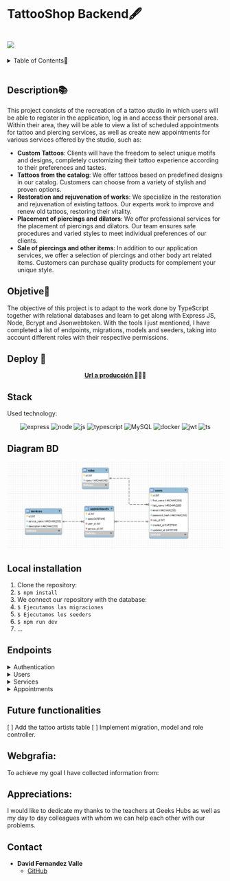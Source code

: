 # TattooShop Backend🖋️
<br>
<a>
<img src="https://user-images.githubusercontent.com/74038190/221352987-68da234d-4d62-4e9d-9d7f-098dc657c2dc.gif" width="550">
</a>
<br><br>

<details>
  <summary>Table of Contents📝</summary>
  <ol>
    <li><a href="#description">Description</a></li>
    <li><a href="#objetive">Objetive</a></li>
    <li><a href="#deploy-🚀">Deploy</a></li>
    <li><a href="#stack">Stack</a></li>
    <li><a href="#diagram-bd">Diagram</a></li>
    <li><a href="#local-installation">Local installation</a></li>
    <li><a href="#endpoints">Endpoints</a></li>
    <li><a href="#future-functionalities">Future functionalities</a></li>
    <li><a href="#webgrafia">Webgrafia</a></li>
    <li><a href="#appreciations">Appreciations</a></li>
    <li><a href="#contact">Contact</a></li>
  </ol>
</details>
<br>

## Description📚
This project consists of the recreation of a tattoo studio in which users will be able to register in the application, log in and access their personal area. Within their area, they will be able to view a list of scheduled appointments for tattoo and piercing services, as well as create new appointments for various services offered by the studio, such as:

- **Custom Tattoos**:
Clients will have the freedom to select unique motifs and designs, completely customizing their tattoo experience according to their preferences and tastes.
- **Tattoos from the catalog**:
We offer tattoos based on predefined designs in our catalog. Customers can choose from a variety of stylish and proven options.
- **Restoration and rejuvenation of works**:
We specialize in the restoration and rejuvenation of existing tattoos. Our experts work to improve and renew old tattoos, restoring their vitality.
- **Placement of piercings and dilators**: 
We offer professional services for the placement of piercings and dilators. Our team ensures safe procedures and varied styles to meet individual preferences of our clients.
- **Sale of piercings and other items**:
In addition to our application services, we offer a selection of piercings and other body art related items. Customers can purchase quality products for complement your unique style.

## Objetive🎯
The objective of this project is to adapt to the work done by TypeScript together with relational databases and learn to get along with Express JS, Node, Bcrypt and Jsonwebtoken. 
With the tools I just mentioned, I have completed a list of endpoints, migrations, models and seeders, taking into account different roles with their respective permissions.

## Deploy 🚀
<div align="center">
    <a href="https://tattooshop-backend.zeabur.app"><strong>Url a producción </strong></a>🚀🚀🚀
</div>

## Stack
Used technology:
<div align="center">
<a>
    <img src= "https://img.shields.io/badge/express.js-%23404d59.svg?style=for-the-badge&logo=express&logoColor=%2361DAFB" alt="express" />
</a>
<a>
    <img src= "https://img.shields.io/badge/node.js-026E00?style=for-the-badge&logo=node.js&logoColor=white" alt="node" />
</a>
<a>
    <img src= "https://img.shields.io/badge/javascipt-EFD81D?style=for-the-badge&logo=javascript&logoColor=black" alt="js" />
</a>
<a>
    <img alt="typescript" src="https://img.shields.io/badge/TypeScript-007ACC?style=for-the-badge&logo=typescript&logoColor=white" alt="ts" />
</a>
<a>
    <img src="https://img.shields.io/badge/MySQL-4479A1?style=for-the-badge&logo=mysql&logoColor=white" alt="MySQL" />
</a>
<a>
<img src="https://img.shields.io/badge/Docker-2496ED?style=for-the-badge&logo=docker&logoColor=white" alt="docker" />
</a>
<a>
    <img src="https://img.shields.io/badge/JWT-000000?style=for-the-badge&logo=jsonwebtokens&logoColor=white" alt="jwt" />
</a>
<a>
    <img src="https://img.shields.io/badge/bcrypt-3178C6?style=for-the-badge&" alt="ts" />
</a>
</div>




## Diagram BD
<img width="1423" src="./img/diagrama.JPG">

## Local installation
1. Clone the repository:
2. ` $ npm install `
3. We connect our repository with the database: 
4. ``` $ Ejecutamos las migraciones ``` 
5. ``` $ Ejecutamos los seeders ``` 
6. ``` $ npm run dev ``` 
7. ...

## Endpoints
<details>
<summary>Authentication</summary>

- Register user

          POST http://localhost:4000/api/register

    body:

    ```js
        {
            "email": "david@david.com",
            "password": "123456789"
        }
    ```

- Login user	

          POST http://localhost:4000/api/login

    body:

    ```js
        {
            "email": "david@david.com",
            "password": "123456789"
        }
    ```
</details>
<details>
<summary>Users</summary>

- View all users

          GET http://localhost:4000/api/users

    auth:

    ```js
        your token
    ```

- View user profile

          GET http://localhost:4000/api/users/profile

    auth:

    ```js
        your token
    ```
- Update user profile

          PUT http://localhost:4000/api/profile/update/:id

    auth:

    ```js
        your token
    ```

    body:

    ```js
        {
            info you want to change goes here
        }
    ```
</details>
<details>
<summary>Services</summary>


</details>
<details>
<summary>Appointments</summary>


</details>

## Future functionalities
[ ] Add the tattoo artists table
[ ] Implement migration, model and role controller.


## Webgrafia:
To achieve my goal I have collected information from:


## Appreciations:

I would like to dedicate my thanks to the teachers at Geeks Hubs as well as my day to day colleagues with whom we can help each other with our problems.


## Contact
- **David Fernandez Valle**
  - [GitHub](https://github.com/Davfernandezz)
